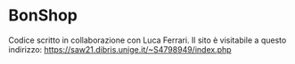 # BonShop
Codice scritto in collaborazione con Luca Ferrari.
Il sito è visitabile a questo indirizzo: https://saw21.dibris.unige.it/~S4798949/index.php
